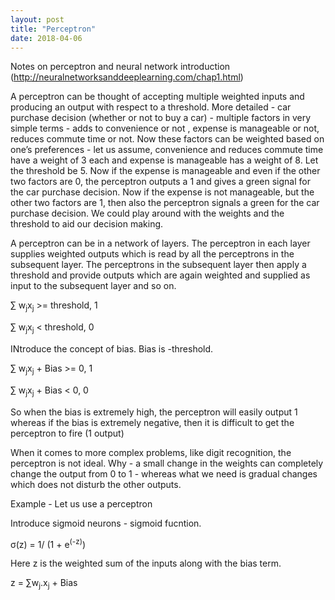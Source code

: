 ```yaml
---
layout: post
title: "Perceptron"
date: 2018-04-06
---
```

Notes on perceptron and neural network introduction (http://neuralnetworksanddeeplearning.com/chap1.html)

A perceptron can be thought of accepting multiple weighted inputs and producing an output with respect to a threshold. More detailed - car purchase decision (whether or not to buy a car) - multiple factors in very simple terms - adds to convenience or not , expense is manageable or not, reduces commute time or not. Now these factors can be weighted based on one’s preferences - let us assume, convenience and reduces commute time have a weight of 3 each and expense is manageable has a weight of 8. Let the threshold be 5. Now if the expense is manageable and even if the other two factors are 0, the perceptron outputs a 1 and gives a green signal for the car purchase decision. Now if the expense is not manageable, but the other two factors are 1, then also the perceptron signals a green for the car purchase decision. We could play around with the weights and the threshold to aid our decision making.


A perceptron can be in a network of layers. The perceptron in each layer supplies weighted outputs which is read by all the perceptrons in the subsequent layer. The perceptrons in the subsequent layer then apply a threshold and provide outputs which are again weighted and supplied as input to the subsequent layer and so on.


&sum; w<sub>j</sub>x<sub>j</sub> >= threshold, 1

&sum; w<sub>j</sub>x<sub>j</sub> < threshold, 0

INtroduce the concept of bias. Bias is -threshold. 

&sum; w<sub>j</sub>x<sub>j</sub> + Bias >= 0, 1

&sum; w<sub>j</sub>x<sub>j</sub> + Bias < 0, 0


So when the bias is extremely high, the perceptron will easily output 1 whereas if the bias is extremely negative, then it is difficult to get the perceptron to fire (1 output)

When it comes to more complex problems, like digit recognition, the perceptron is not ideal. Why - a small change in the weights can completely change the output from 0 to 1 - whereas what we need is gradual changes which does not disturb the other outputs. 



Example - Let us use a perceptron


Introduce sigmoid neurons - sigmoid fucntion. 

&sigma;(z) = 1/ (1 + e<sup>(-z)</sup>)

Here z is the weighted sum of the inputs along with the bias term.

z = &sum;w<sub>j</sub>.x<sub>j</sub> + Bias

